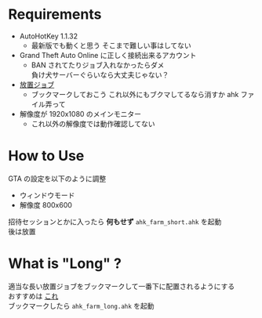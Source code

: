 # Requirements

- AutoHotKey 1.1.32
  - 最新版でも動くと思う そこまで難しい事はしてない
- Grand Theft Auto Online に正しく接続出来るアカウント
  - BAN されてたりジョブ入れなかったらダメ  
    負け犬サーバーぐらいなら大丈夫じゃない？
- [放置ジョブ](https://socialclub.rockstargames.com/job/gtav/rJDdM43EbEC7Inwkx4YpgA)
  - ブックマークしておこう これ以外にもブクマしてるなら消すか ahk ファイル弄って
- 解像度が 1920x1080 のメインモニター
  - これ以外の解像度では動作確認してない

# How to Use

GTA の設定を以下のように調整

- ウィンドウモード
- 解像度 800x600

招待セッションとかに入ったら **何もせず** `ahk_farm_short.ahk` を起動  
後は放置

# What is "Long" ?

適当な長い放置ジョブをブックマークして一番下に配置されるようにする  
おすすめは [これ](https://socialclub.rockstargames.com/job/gtav/BwmjV9txpEOCz4oVJAna3w)  
ブックマークしたら `ahk_farm_long.ahk` を起動
